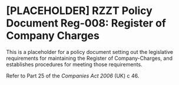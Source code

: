 # [PLACEHOLDER] RZZT Policy Document Reg-008: Register of Company Charges

This is a placeholder for a policy document setting out the legislative requirements for maintaining the Register of Company-Charges, and establishes procedures for meeting those requirements.

Refer to Part 25 of the _Companies Act 2006_ (UK) c 46.
